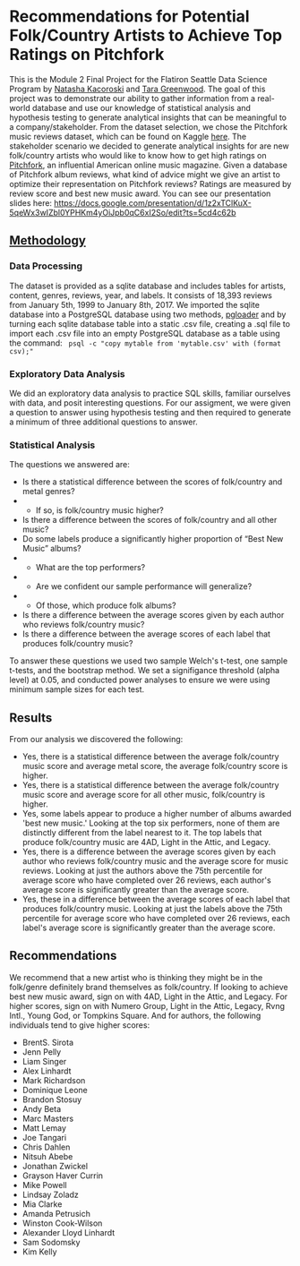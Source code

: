 # Recommendations for Potential Folk/Country Artists to Achieve Top Ratings on Pitchfork

This is the Module 2 Final Project for the Flatiron Seattle Data Science Program by [Natasha Kacoroski](https://github.com/nkacoroski) and [Tara Greenwood](https://github.com/TSGreenwood). The goal of this project was to demonstrate our ability to gather information from a real-world database and use our knowledge of statistical analysis and hypothesis testing to generate analytical insights that can be meaningful to a company/stakeholder. From the dataset selection, we chose the Pitchfork music reviews dataset, which can be found on Kaggle [here](https://www.kaggle.com/nolanbconaway/pitchfork-data). The stakeholder scenario we decided to generate analytical insights for are new folk/country artists who would like to know how to get high ratings on [Pitchfork](https://pitchfork.com/), an influential American online music magazine. Given a database of Pitchfork album reviews, what kind of advice might we give an artist to optimize their representation on Pitchfork reviews? Ratings are measured by review score and best new music award. You can see our presentation slides here: https://docs.google.com/presentation/d/1z2xTClKuX-5qeWx3wIZbl0YPHKm4yOiJpb0qC6xI2So/edit?ts=5cd4c62b

## [Methodology]()
### Data Processing
The dataset is provided as a sqlite database and includes tables for artists, content, genres, reviews, year, and labels. It consists of 18,393 reviews from January 5th, 1999 to January 8th, 2017. We imported the sqlite database into a PostgreSQL database using two methods, [pgloader](https://pgloader.readthedocs.io/en/latest/index.html) and by turning each sqlite database table into a static .csv file, creating a .sql file to import each .csv file into an empty PostgreSQL database as a table using the command:
``` psql -c "copy mytable from 'mytable.csv' with (format csv);"```

### Exploratory Data Analysis
We did an exploratory data analysis to practice SQL skills, familiar ourselves with data, and posit interesting questions. For our assigment, we were given a question to answer using hypothesis testing and then required to generate a minimum of three additional questions to answer.

### Statistical Analysis
The questions we answered are:
* Is there a statistical difference between the scores of folk/country and metal genres?
* * If so, is folk/country music higher?
* Is there a difference between the scores of folk/country and all other music?
* Do some labels produce a significantly higher proportion of “Best New Music” albums?
* * What are the top performers?
* * Are we confident our sample performance will generalize?
* * Of those, which produce folk albums?
* Is there a difference between the average scores given by each author who reviews folk/country music?
* Is there a difference between the average scores of each label that produces folk/country music?

To answer these questions we used two sample Welch's t-test, one sample t-tests, and the bootstrap method. We set a signifigance threshold (alpha level) at 0.05, and conducted power analyses to ensure we were using minimum sample sizes for each test.

## Results
From our analysis we discovered the following:
* Yes, there is a statistical difference between the average folk/country music score and average metal score, the average folk/country score is higher.
* Yes, there is a statistical difference between the average folk/country music score and average score for all other music, folk/country is higher.
* Yes, some labels appear to produce a higher number of albums awarded 'best new music.' Looking at the top six performers, none of them are distinctly different from the label nearest to it. The top labels that produce folk/country music are 4AD, Light in the Attic, and Legacy.
* Yes, there is a difference between the average scores given by each author who reviews folk/country music and the average score for music reviews. Looking at just the authors above the 75th percentile for average score who have completed over 26 reviews, each author's average score is significantly greater than the average score.
* Yes, these in a difference between the average scores of each label that produces folk/country music. Looking at just the labels above the 75th percentile for average score who have completed over 26 reviews, each label's average score is significantly greater than the average score.

## Recommendations
We recommend that a new artist who is thinking they might be in the folk/genre definitely brand themselves as folk/country. If looking to achieve best new music award, sign on with 4AD, Light in the Attic, and Legacy. For higher scores, sign on with Numero Group, Light in the Attic, Legacy, Rvng Intl., Young God, or Tompkins Square. And for authors, the following individuals tend to give higher scores:
* BrentS. Sirota
* Jenn Pelly
* Liam Singer
* Alex Linhardt
* Mark Richardson
* Dominique Leone
* Brandon Stosuy
* Andy Beta
* Marc Masters
* Matt Lemay
* Joe Tangari
* Chris Dahlen
* Nitsuh Abebe
* Jonathan Zwickel
* Grayson Haver Currin
* Mike Powell
* Lindsay Zoladz
* Mia Clarke
* Amanda Petrusich
* Winston Cook-Wilson
* Alexander Lloyd Linhardt
* Sam Sodomsky
* Kim Kelly
